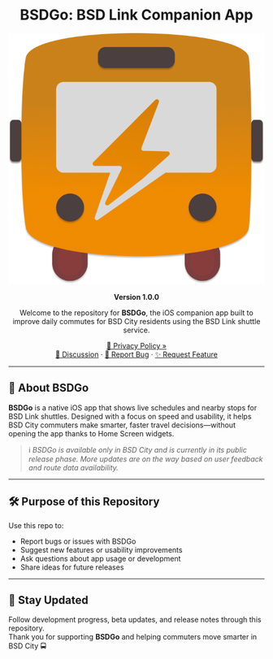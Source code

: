 <div align="center">

# BSDGo: BSD Link Companion App

![BSDGo Logo](https://github.com/Lunardy2509/BSDGo/blob/mimi/SwiftRide/Assets.xcassets/SWRD%20Icon.imageset/SWRD%20Icon.png?raw=true)

**Version 1.0.0**

Welcome to the repository for **BSDGo**, the iOS companion app built to improve daily commutes for BSD City residents using the BSD Link shuttle service.

[📜 Privacy Policy »](https://github.com/Lunardy2509/BSDGo/blob/mimi/PRIVACY)  
[💬 Discussion](https://github.com/Lunardy2509/BSDGo/discussions) · [🐛 Report Bug](https://github.com/Lunardy2509/BSDGo/issues/new?assignees=&labels=bug&template=bug_report.md&title=%5BBug%5D) · [✨ Request Feature](https://github.com/Lunardy2509/BSDGo/issues/new?labels=enhancement&template=feature_request.md&title=%5BFeature%5D)

</div>

---

## 📍 About BSDGo

**BSDGo** is a native iOS app that shows live schedules and nearby stops for BSD Link shuttles. Designed with a focus on speed and usability, it helps BSD City commuters make smarter, faster travel decisions—without opening the app thanks to Home Screen widgets.

> ℹ️ *BSDGo is available only in BSD City and is currently in its public release phase. More updates are on the way based on user feedback and route data availability.*

---

## 🛠 Purpose of this Repository

Use this repo to:

- Report bugs or issues with BSDGo
- Suggest new features or usability improvements
- Ask questions about app usage or development
- Share ideas for future releases

---

## 🔔 Stay Updated

Follow development progress, beta updates, and release notes through this repository.  
Thank you for supporting **BSDGo** and helping commuters move smarter in BSD City 🚍
